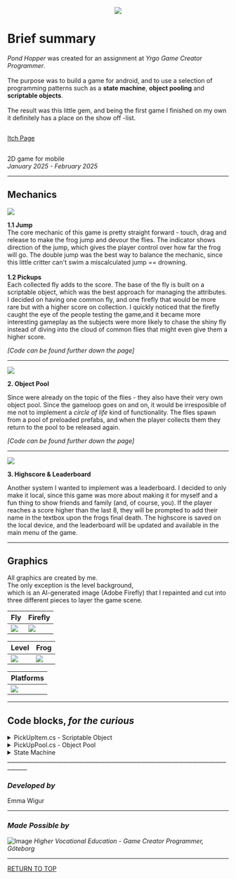 <a name="TOP"></a>

<p align="center">
  <img src=https://github.com/ewigur/Portfolio/blob/main/Pond%20Hopper/GIFs/PH.gif />
</p>


# Brief summary
*Pond Hopper* was created for an assignment at *Yrgo Game Creator Programmer*.
 \
 \
The purpose was to build a game for android, and to use a selection of programming patterns such as a **state machine**, **object pooling** and **scriptable objects**.
 \
 \
The result was this little gem, and being the first game I finished on my own it definitely has a place on the show off -list.

## 
[Itch Page](https://ewigur.itch.io/pond-hopper)
## 

 2D game for mobile\
*January 2025 - February 2025*
_____________________________________________________________________________________

## Mechanics

![](https://github.com/ewigur/Portfolio/blob/main/Pond%20Hopper/GIFs/PH_GamePlay.gif)

**1.1 Jump**\
The core mechanic of this game is pretty straight forward - touch, drag and release to make the frog jump and devour the flies.
The indicator shows direction of the jump, which gives the player control over how far the frog will go.
The double jump was the best way to balance the mechanic, since this little critter can't swim a miscalculated jump == drowning.
 \
 \
 **1.2 Pickups**\
Each collected fly adds to the score. The base of the fly is built on a scriptable object, which was the best approach for managing the attributes.\
I decided on having one common fly, and one firefly that would be more rare but with a higher score on collection. I quickly noticed that the firefly
caught the eye of the people testing the game,and it became more interesting gameplay as the subjects were more likely to chase the shiny fly instead of
diving into the cloud of common flies that might even give them a higher score.

*[Code can be found further down the page]*
_____________________________________________________________________________________

![](https://github.com/ewigur/Portfolio/blob/main/Pond%20Hopper/GIFs/PH_ObjectPool.gif)

**2. Object Pool**

Since were already on the topic of the flies - they also have their very own object pool. Since the gameloop goes on and on, 
it would be irresposible of me not to implement a _circle of life_ kind of functionality. The flies spawn from a pool of preloaded
prefabs, and when the player collects them they return to the pool to be released again. 

*[Code can be found further down the page]*
_____________________________________________________________________________________

![](https://github.com/ewigur/Portfolio/blob/main/Pond%20Hopper/GIFs/PH_HS.gif)

**3. Highscore & Leaderboard**

Another system I wanted to implement was a leaderboard. I decided to only make it local, since this game was more about making it for myself and a fun thing to show friends and family (and, of course, you). 
If the player reaches a score higher than the last 8, they will be prompted to add their name in the textbox upon the frogs final death. The highscore is saved on the local device, and the leaderboard will be updated and available in the main menu of the game.

_____________________________________________________________________________________

## Graphics

All graphics are created by me.\
The only exception is the level background,\
which is an AI-generated image (Adobe Firefly) that I repainted and cut into three different pieces to layer the game scene.

| Fly  | Firefly |
| ------------- | ------------- |
| ![](https://github.com/ewigur/Portfolio/blob/main/Pond%20Hopper/Graphics/Fly.gif)  | ![](https://github.com/ewigur/Portfolio/blob/main/Pond%20Hopper/Graphics/FireFly.gif) |

| Level  | Frog |
| ------------- | ------------- |
| ![](https://github.com/ewigur/Portfolio/blob/main/Pond%20Hopper/Graphics/Level.gif)  |  ![](https://github.com/ewigur/Portfolio/blob/main/Pond%20Hopper/Graphics/PH_Frog.gif) |

| Platforms | 
| ------------- |
| ![](https://github.com/ewigur/Portfolio/blob/main/Pond%20Hopper/Graphics/PH_Log_Stone.png) |

_____________________________________________________________________________________
## Code blocks, *for the curious*

<details>
<summary>PickUpItem.cs - Scriptable Object</summary>
<br>
  
```ruby
/*NOTE: This is the item data container for the pickups (flies).
In addition to defining what kind of item this is, this is also used
by the object pool to calculate which of the two pickup items to choose  - based on spawnProbability*/

[CreateAssetMenu(fileName = "PickUp", menuName = "ScriptableObjects/PickUp Item", order = 1)]
public class PickUpItem : ScriptableObject
{
    public string itemName;
    
    public Animator pickUpAnimator;
    public float flockMovement;
    public GameObject prefab;
    public int spawnAmount;
    public int value;
    
    [Range(0f, 1f)]
    public float spawnProbability;
}

```

</details>

<details>
<summary>PickUpPool.cs - Object Pool</summary>
<br>
  
```ruby

/*
  NOTE: A snippet from the object pool.
        I used Unity's built in OP, and it takes information from the behavioural script created for the flies,
        which in turn is based off of the scriptable object that contains all the data.
*/


/*
  NOTE: The pool takes the "spawnProbability" (from the scriptable object) into account,
        and releases a set amount of flies based on weight and amount of flies already excisting in the scene.
*/
________________________

/*
  Snippet 1  - Getting item data
*/

    private PickUpItem GetRandomPickUpItem()
    {
        float totalWeight = pickUpItems.Sum(item => item.spawnProbability);
        float randomValue = Random.Range(0f, totalWeight);
        float cumulativeWeight = 0f;

        foreach (var item in pickUpItems)
        {
            cumulativeWeight += item.spawnProbability;
            if (randomValue <= cumulativeWeight)
                return item;
        }

        return pickUpItems[0];
    }
________________________
/*
  Snippet 2  - Spawn Method
*/

    private void Spawn()
    {
        if (currentActivePickUps >= maxActivePickUps) 
            return;

        var randomPickUpItem = GetRandomPickUpItem();

        for (var i = 0; i < randomPickUpItem.spawnAmount; i++)
        {
            var pickUp = pickUpPools[randomPickUpItem].Get();
            currentActivePickUps++;

            pickUp.transform.position = GetRandomSpawnPosition();
            pickUp.Initialize(randomPickUpItem);
            pickUp.OnReturn += DisablePrefab;
        }
    }
________________________
/*
  Snippet 3  - Return item to pool
*/

    private void DisablePrefab(PickUpBehaviour pickUp)
    {
        if (pickUpPools.TryGetValue(pickUp.GetItemData(), out var pool))
        {
            currentActivePickUps--;
            pool.Release(pickUp);
            pickUp.OnReturn -= DisablePrefab;
        }
    }
}

```

</details>

<details>
<summary>State Machine</summary>
<br>
  
```ruby
/*
  NOTE: This is a snippet of what happens under the hood as the game changes states.
        I created enums for each state
*/
      public enum GameStates
    {
        MainMenu,
        GameLoop,
        GamePaused,
        GameResumed,
        GameRestarted,
        GameOver,
    }

________________________

*/
    NOTE: As soon as the game state changes, the corresponding components listens to that.
          Below is a snippet from under the hood upon player death...
*/

    private void HandleStates(GameStates newState)
    {
        switch (newState)
        {
            
            case GameStates.GameOver:
                onToggleInput?.Invoke(false);
                TriggerPauseMusic?.Invoke();
                Time.timeScale = 0f;
                break;
        }
    }

________________________

/*
    NOTE: ...and a bunch of happens in correlation with the state change.
             (UI managing, this case.)
*/

(from "InGameStatesHandler")

{
    private void GameOver()
    {
        GMInstance.ChangeState(GameStates.GameOver);
        livesDisplay.SetActive(false);
        pauseButton.SetActive(false);
        gameOverMenu.SetActive(true);
    }
}

```

</details>
_____________________________________________________________________________________

### *Developed by*
Emma Wigur
_____________________________________________________________________________________
### *Made Possible by*
![Image](https://github.com/ewigur/Portfolio/blob/main/ThumbNails/Yrgo.png)
*Higher Vocational Education - Game Creator Programmer, Göteborg*
_____________________________________________________________________________________

[RETURN TO TOP](#TOP)
             <a name="TOP"></a>  
